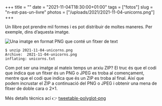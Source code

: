 +++
title = ""
date = "2021-11-04T18:30:00+01:00"
tags = ["fotos"]
slug = "n-est-pas-un-livre"
photos = ["/uploads/2021/2021-11-04-unicorns.png"]
+++

Un llibre pot prendre mil formes i es pot distribuir de moltes maneres. Per exemple, dins d’aquesta imatge.

<img alt="Una imatge en format PNG que conté un fitxer de text" src="/uploads/2021/2021-11-04-unicorns.png">

    $ unzip 2021-11-04-unicorns.png
    Archive:  2021-11-04-unicorns.png
    inflating: unicorns.txt

Com pot ser una imatge al mateix temps un arxiu ZIP? El truc és que el codi que indica que un fitxer és un PNG o JPEG es troba al començament, mentre que el codi que indica que és un ZIP es troba al final. Així que podem incrustar el ZIP a continuació del PNG o JPEG i obtenir una mena de fitxer de doble cara o 2×1.

Més detalls tècnics ací 👉 [tweetable-polyglot-png](https://github.com/DavidBuchanan314/tweetable-polyglot-png)
